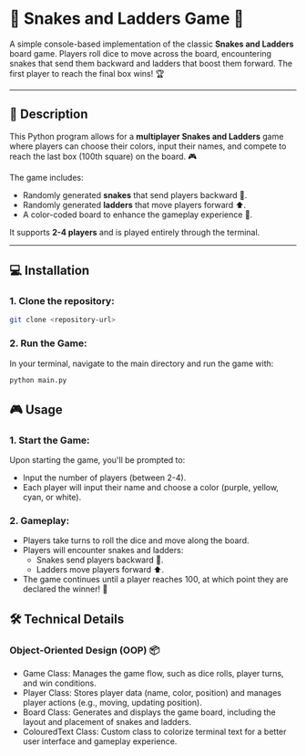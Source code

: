 # 🐍 **Snakes and Ladders Game** 🎲

A simple console-based implementation of the classic **Snakes and Ladders** board game. Players roll dice to move across the board, encountering snakes that send them backward and ladders that boost them forward. The first player to reach the final box wins! 🏆

---

## 📜 **Description**

This Python program allows for a **multiplayer Snakes and Ladders** game where players can choose their colors, input their names, and compete to reach the last box (100th square) on the board. 🎮

The game includes:
- Randomly generated **snakes** that send players backward 🐍.
- Randomly generated **ladders** that move players forward ⬆️.
- A color-coded board to enhance the gameplay experience 🌈.

It supports **2-4 players** and is played entirely through the terminal. 

---

## 💻 **Installation**

### 1. Clone the repository:
```bash
git clone <repository-url>
```

### 2. Run the Game:
In your terminal, navigate to the main directory and run the game with:
```bash
python main.py
```
## 🎮 **Usage**

### 1. Start the Game:
Upon starting the game, you'll be prompted to:
- Input the number of players (between 2-4).
- Each player will input their name and choose a color (purple, yellow, cyan, or white).

### 2. Gameplay:
- Players take turns to roll the dice and move along the board.
- Players will encounter snakes and ladders:
  - Snakes send players backward 🐍.
  - Ladders move players forward ⬆️.
- The game continues until a player reaches 100, at which point they are declared the winner! 🎉

## 🛠 Technical Details
### Object-Oriented Design (OOP) 📦
- Game Class: Manages the game flow, such as dice rolls, player turns, and win conditions.
- Player Class: Stores player data (name, color, position) and manages player actions (e.g., moving, updating position).
- Board Class: Generates and displays the game board, including the layout and placement of snakes and ladders.
- ColouredText Class: Custom class to colorize terminal text for a better user interface and gameplay experience.
